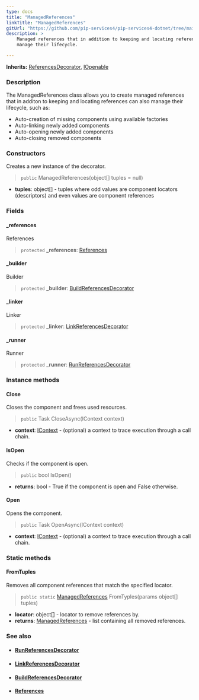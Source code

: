 ```yaml
---
type: docs
title: "ManagedReferences"
linkTitle: "ManagedReferences"
gitUrl: "https://github.com/pip-services4/pip-services4-dotnet/tree/main/pip-services4-container-dotnet"
description: >
    Managed references that in addition to keeping and locating references can also 
    manage their lifecycle.

---
```


**Inherits:** [ReferencesDecorator](../references_decorator), [IOpenable](../../../components/run/iopenable)


### Description

The ManagedReferences class allows you to create managed references that in additon to keeping and locating references can also manage their lifecycle, such as:

- Auto-creation of missing components using available factories
- Auto-linking newly added components
- Auto-opening newly added components
- Auto-closing removed components

### Constructors
Creates a new instance of the decorator.

> `public` ManagedReferences(object[] tuples = null)

- **tuples**: object[] - tuples where odd values are component locators (descriptors) and even values are component references

### Fields

<span class="hide-title-link">

#### _references
References
> `protected` **_references**: [References](../../../components/refer/references)

#### _builder
Builder
> `protected` **_builder**: [BuildReferencesDecorator](../build_references_decorator)

#### _linker
Linker
> `protected` **_linker**: [LinkReferencesDecorator](../link_references_decorator)


#### _runner
Runner
> `protected` **_runner**: [RunReferencesDecorator](../run_references_decorator)

</span>

### Instance methods

#### Close
Closes the component and frees used resources.

> `public` Task CloseAsync(IContext context)
- **context**: [IContext](../../../components/context/icontext) - (optional) a context to trace execution through a call chain.

#### IsOpen
Checks if the component is open.

> `public` bool IsOpen()
- **returns**: bool - True if the component is open and False otherwise.

#### Open
Opens the component.

> `public` Task OpenAsync(IContext context)
- **context**: [IContext](../../../components/context/icontext) - (optional) a context to trace execution through a call chain.

### Static methods

#### FromTuples
Removes all component references that match the specified locator.

> `public static` [ManagedReferences]() FromTyples(params object[] tuples)
- **locator**: object[] - locator to remove references by.
- **returns**: [ManagedReferences]() - list containing all removed references.


### See also
- #### [RunReferencesDecorator](../run_references_decorator)
- #### [LinkReferencesDecorator](../link_references_decorator)
- #### [BuildReferencesDecorator](../build_references_decorator)
- #### [References](../../../components/refer/references)

